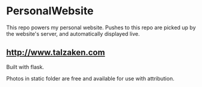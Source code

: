 # PersonalWebsite
This repo powers my personal website. Pushes to this repo are picked up by the website's server, and automatically displayed live.
## http://www.talzaken.com

Built with flask.

Photos in static folder are free and available for use with attribution.

